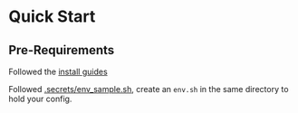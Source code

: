 # Quick Start

## Pre-Requirements

Followed the [install guides](./Install.md)

Followed [.secrets/env_sample.sh](../.secrets/env_sample.sh), create an `env.sh` in the same directory to hold your config.

